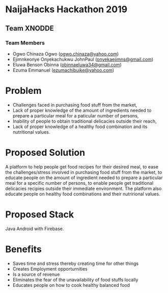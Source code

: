 # NaijaHacks Hackathon 2019

## Team XNODDE

### Team Members
  - Ogwo Chinaza Ogwo (ogwo.chinaza@yahoo.com)
  - Ejimnkeonye Onyekachukwu JohnPaul (onyekaejimns@gmail.com)
  - Eluwa Benson Obinna (obinnaeluwa34@gmail.com)
  - Ezuma Emmanuel (ezumachibuike@yahoo.com)
# Problem
  - Challenges faced in purchasing food stuff from the market, 
  - Lack of proper knowledge of the amount of ingredients needed to prepare a particular meal for a paticular number of persons, 
  - Inability of people to obtain traditional delicacies outside their reach, 
  - Lack of proper knowledge of a healthy food combination and its nutritional values.

# Proposed Solution
A platform to help people get food recipes for their desired meal, to ease the challenges/stress involved in purchasing food stuff from the market, to educate people on the amount of ingredient needed to prepare a particular meal for a specific number of persons, to enable people get traditional delicacies recipies outside their immediate environment. The platform also educate people on healthy food combinations and their nutrirional values.

# Proposed Stack
Java Android with Firebase.

# Benefits
- Saves time and stress thereby creating time for other things
- Creates Employment opporturnities
- Is a source of revenue
- Eliminates the fear of the unavailability of food stuffs locally
- Educates people on how to cook healthy balanced food
